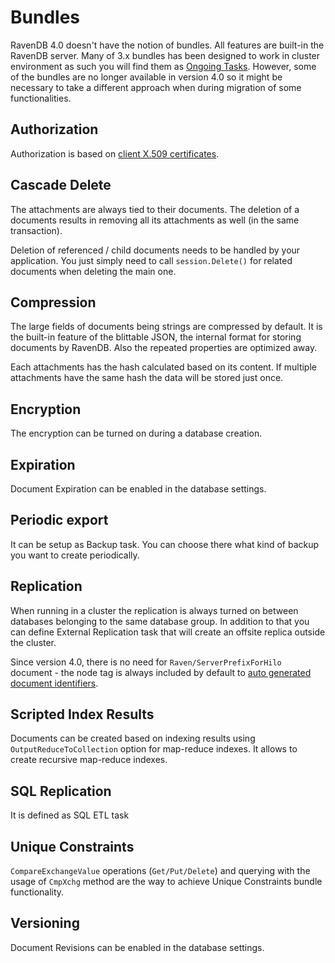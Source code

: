 ﻿# Bundles

RavenDB 4.0 doesn't have the notion of bundles. All features are built-in the RavenDB server. Many of 3.x bundles has been designed to work in cluster environment as such you will find them 
as [Ongoing Tasks](). However, some of the bundles are no longer available in version 4.0 so it might be necessary to take a different approach when during migration of some functionalities. 

## Authorization

Authorization is based on [client X.509 certificates](../../server/security/authorization/security-clearance-and-permissions).

## Cascade Delete

The attachments are always tied to their documents. The deletion of a documents results in removing all its attachments as well (in the same transaction).

Deletion of referenced / child documents needs to be handled by your application. You just simply need to call `session.Delete()` for related documents when deleting the main one.

## Compression

The large fields of documents being strings are compressed by default. It is the built-in feature of the blittable JSON, the internal format for storing documents by RavenDB. Also the repeated properties are optimized away.

Each attachments has the hash calculated based on its content. If multiple attachments have the same hash the data will be stored just once.

## Encryption

The encryption can be turned on during a database creation. 

## Expiration

Document Expiration can be enabled in the database settings.

## Periodic export

It can be setup as Backup task. You can choose there what kind of backup you want to create periodically.

## Replication

When running in a cluster the replication is always turned on between databases belonging to the same database group. In addition to that you can define External Replication task that will create an offsite replica outside the cluster.

Since version 4.0, there is no need for `Raven/ServerPrefixForHilo` document - the node tag is always included by default to [auto generated document identifiers](../../client-api/document-identifiers/working-with-document-ids#autogenerated-ids).

## Scripted Index Results

Documents can be created based on indexing results using `OutputReduceToCollection` option for map-reduce indexes. It allows to create recursive map-reduce indexes.

## SQL Replication

It is defined as SQL ETL task

## Unique Constraints

`CompareExchangeValue` operations (`Get/Put/Delete`) and querying with the usage of `CmpXchg` method are the way to achieve Unique Constraints bundle functionality.

## Versioning

Document Revisions can be enabled in the database settings.


